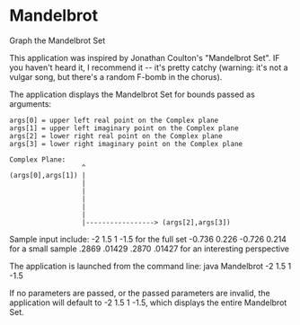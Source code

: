 # Mandelbrot
Graph the Mandelbrot Set

This application was inspired by Jonathan Coulton's "Mandelbrot Set".  IF you haven't heard it, I recommend it -- it's pretty catchy (warning: it's not a vulgar song, but there's a random F-bomb in the chorus).

The application	displays the Mandelbrot Set for bounds passed as arguments:

 	args[0] = upper left real point on the Complex plane
 	args[1] = upper left imaginary point on the Complex plane
 	args[2] = lower right real point on the Complex plane
 	args[3] = lower right imaginary point on the Complex plane

 	Complex Plane:
 	                  ^
 	(args[0],args[1]) |
 	                  |
 	                  |
 	                  |
 	                  |
 	                  |
 	                  |-----------------> (args[2],args[3])

 Sample input include:
 -2 1.5 1 -1.5 for the full set
 -0.736 0.226 -0.726 0.214 for a small sample
 .2869 .01429 .2870 .01427 for an interesting perspective

The application is launched from the command line:  java Mandelbrot -2 1.5 1 -1.5

If no parameters are passed, or the passed parameters are invalid, the application will default to -2 1.5 1 -1.5, which displays the entire Mandelbrot Set.
